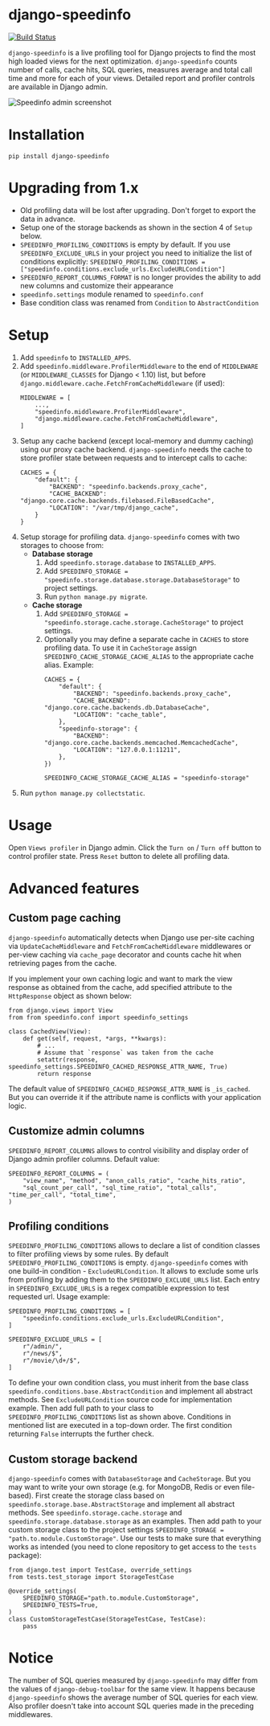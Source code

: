 # django-speedinfo

[![Build Status](https://travis-ci.org/catcombo/django-speedinfo.svg?branch=master)](https://travis-ci.org/catcombo/django-speedinfo)

`django-speedinfo` is a live profiling tool for Django projects to find
the most high loaded views for the next optimization. `django-speedinfo` counts
number of calls, cache hits, SQL queries, measures average and total call time
and more for each of your views. Detailed report and profiler controls are
available in Django admin.

![Speedinfo admin screenshot](https://github.com/catcombo/django-speedinfo/raw/master/screenshots/main.png)


# Installation

```
pip install django-speedinfo
```

# Upgrading from 1.x

- Old profiling data will be lost after upgrading. Don't forget to export the data in advance.
- Setup one of the storage backends as shown in the section 4 of `Setup` below.
- `SPEEDINFO_PROFILING_CONDITIONS` is empty by default. If you use `SPEEDINFO_EXCLUDE_URLS` in your
  project you need to initialize the list of conditions explicitly:
  `SPEEDINFO_PROFILING_CONDITIONS = ["speedinfo.conditions.exclude_urls.ExcludeURLCondition"]`
- `SPEEDINFO_REPORT_COLUMNS_FORMAT` is no longer provides the ability to add new columns and
  customize their appearance
- `speedinfo.settings` module renamed to `speedinfo.conf`
- Base condition class was renamed from `Condition` to `AbstractCondition`


# Setup

1. Add `speedinfo` to `INSTALLED_APPS`.
2. Add `speedinfo.middleware.ProfilerMiddleware` to the end of `MIDDLEWARE` (or `MIDDLEWARE_CLASSES` for Django < 1.10) 
list, but before `django.middleware.cache.FetchFromCacheMiddleware` (if used):
    ```
    MIDDLEWARE = [
        ...,
        "speedinfo.middleware.ProfilerMiddleware",
        "django.middleware.cache.FetchFromCacheMiddleware",
    ]
    ```
3. Setup any cache backend (except local-memory and dummy caching) using our proxy cache backend.
`django-speedinfo` needs the cache to store profiler state between requests and to intercept calls to cache:
    ```
    CACHES = {
        "default": {
            "BACKEND": "speedinfo.backends.proxy_cache",
            "CACHE_BACKEND": "django.core.cache.backends.filebased.FileBasedCache",
            "LOCATION": "/var/tmp/django_cache",
        }
    }
    ```
4. Setup storage for profiling data. `django-speedinfo` comes with two storages to choose from:
    - **Database storage**
        1. Add `speedinfo.storage.database` to `INSTALLED_APPS`.
        2. Add `SPEEDINFO_STORAGE = "speedinfo.storage.database.storage.DatabaseStorage"` to project settings.
        3. Run `python manage.py migrate`.
    - **Cache storage**
        1. Add `SPEEDINFO_STORAGE = "speedinfo.storage.cache.storage.CacheStorage"` to project settings.
        2. Optionally you may define a separate cache in `CACHES` to store profiling data.
           To use it in `CacheStorage` assign `SPEEDINFO_CACHE_STORAGE_CACHE_ALIAS` to the appropriate cache alias.
           Example:
            ```
            CACHES = {
                "default": {
                    "BACKEND": "speedinfo.backends.proxy_cache",
                    "CACHE_BACKEND": "django.core.cache.backends.db.DatabaseCache",
                    "LOCATION": "cache_table",
                },
                "speedinfo-storage": {
                    "BACKEND": "django.core.cache.backends.memcached.MemcachedCache",
                    "LOCATION": "127.0.0.1:11211",
                },
            })
            
            SPEEDINFO_CACHE_STORAGE_CACHE_ALIAS = "speedinfo-storage"
            ```
5. Run `python manage.py collectstatic`.


# Usage

Open `Views profiler` in Django admin. Click the `Turn on` / `Turn off` button
to control profiler state. Press `Reset` button to delete all profiling data.


# Advanced features

## Custom page caching

`django-speedinfo` automatically detects when Django use per-site caching via
`UpdateCacheMiddleware` and `FetchFromCacheMiddleware` middlewares
or per-view caching via `cache_page` decorator and counts cache hit
when retrieving pages from the cache.

If you implement your own caching logic and want to mark the view response
as obtained from the cache, add specified attribute to the `HttpResponse` object
as shown below:
```
from django.views import View
from from speedinfo.conf import speedinfo_settings

class CachedView(View):
    def get(self, request, *args, **kwargs):
        # ...
        # Assume that `response` was taken from the cache
        setattr(response, speedinfo_settings.SPEEDINFO_CACHED_RESPONSE_ATTR_NAME, True)
        return response
```
The default value of `SPEEDINFO_CACHED_RESPONSE_ATTR_NAME` is `_is_cached`.
But you can override it if the attribute name is conflicts with your application logic.

## Customize admin columns

`SPEEDINFO_REPORT_COLUMNS` allows to control visibility and display order of Django admin
profiler columns. Default value:
```
SPEEDINFO_REPORT_COLUMNS = (
    "view_name", "method", "anon_calls_ratio", "cache_hits_ratio",
    "sql_count_per_call", "sql_time_ratio", "total_calls", "time_per_call", "total_time",
)
```

## Profiling conditions

`SPEEDINFO_PROFILING_CONDITIONS` allows to declare a list of condition classes
to filter profiling views by some rules. By default `SPEEDINFO_PROFILING_CONDITIONS` is empty.
`django-speedinfo` comes with one build-in condition - `ExcludeURLCondition`. It allows to
exclude some urls from profiling by adding them to the `SPEEDINFO_EXCLUDE_URLS` list.
Each entry in `SPEEDINFO_EXCLUDE_URLS` is a regex compatible expression to test requested url.
Usage example:
```
SPEEDINFO_PROFILING_CONDITIONS = [
    "speedinfo.conditions.exclude_urls.ExcludeURLCondition",
]

SPEEDINFO_EXCLUDE_URLS = [
    r"/admin/",
    r"/news/$",
    r"/movie/\d+/$",
]
```

To define your own condition class, you must inherit from the base class `speedinfo.conditions.base.AbstractCondition`
and implement all abstract methods. See `ExcludeURLCondition` source code for implementation example. Then add
full path to your class to `SPEEDINFO_PROFILING_CONDITIONS` list as shown above. Conditions in mentioned list
are executed in a top-down order. The first condition returning `False` interrupts the further check.

## Custom storage backend

`django-speedinfo` comes with `DatabaseStorage` and `CacheStorage`. But you may want to write your
own storage (e.g. for MongoDB, Redis or even file-based). First create the storage class based on
`speedinfo.storage.base.AbstractStorage` and implement all abstract methods. See `speedinfo.storage.cache.storage`
and `speedinfo.storage.database.storage` as an examples. Then add path to your custom storage class
to the project settings `SPEEDINFO_STORAGE = "path.to.module.CustomStorage"`. Use our tests
to make sure that everything works as intended (you need to clone repository to get access to the `tests` package):
```
from django.test import TestCase, override_settings
from tests.test_storage import StorageTestCase

@override_settings(
    SPEEDINFO_STORAGE="path.to.module.CustomStorage",
    SPEEDINFO_TESTS=True,
)
class CustomStorageTestCase(StorageTestCase, TestCase):
    pass
```


# Notice

The number of SQL queries measured by `django-speedinfo` may differ from the values
of `django-debug-toolbar` for the same view. It happens because `django-speedinfo`
shows the average number of SQL queries for each view. Also profiler doesn't take
into account SQL queries made in the preceding middlewares.

